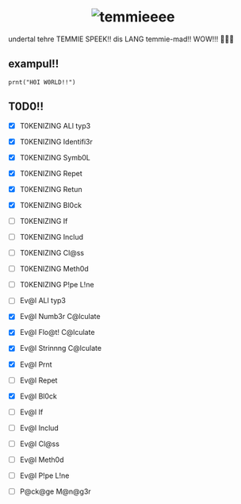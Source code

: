 <div align="center">

# ![temmieeee](https://f.asta.rs/image/logo/tem.png)

</div>
undertal tehre TEMMIE SPEEK!! dis LANG temmie-mad!! WOW!!! 🎉🐱✨

## exampul!!

```tem
prnt("H0I W0RLD!!")
```

## T0D0!!

- [x] T0KENIZING ALl typ3
- [x] T0KENIZING Identifi3r
- [x] T0KENIZING Symb0L
- [x] T0KENIZING Repet
- [x] T0KENIZING Retun
- [x] T0KENIZING Bl0ck
- [ ] T0KENIZING If
- [ ] T0KENIZING Includ
- [ ] T0KENIZING Cl@ss
- [ ] T0KENIZING Meth0d
- [ ] T0KENIZING P!pe L!ne

- [ ] Ev@l ALl typ3
- [x] Ev@l Numb3r C@lculate
- [x] Ev@l Flo@t! C@lculate
- [x] Ev@l Strinnng C@lculate
- [x] Ev@l Prnt
- [ ] Ev@l Repet
- [x] Ev@l Bl0ck
- [ ] Ev@l If
- [ ] Ev@l Includ
- [ ] Ev@l Cl@ss
- [ ] Ev@l Meth0d
- [ ] Ev@l P!pe L!ne

- [ ] P@ck@ge M@n@g3r
